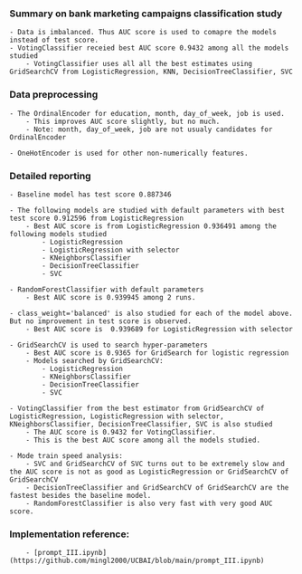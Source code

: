 ### Summary on bank marketing campaigns classification study

    - Data is imbalanced. Thus AUC score is used to comapre the models instead of test score.
    - VotingClassifier receied best AUC score 0.9432 among all the models studied 
        - VotingClassifier uses all all the best estimates using GridSearchCV from LogisticRegression, KNN, DecisionTreeClassifier, SVC

### Data preprocessing
    - The OrdinalEncoder for education, month, day_of_week, job is used.
        - This improves AUC score slightly, but no much.
        - Note: month, day_of_week, job are not usualy candidates for OrdinalEncoder
        
    - OneHotEncoder is used for other non-numerically features.
        

### Detailed reporting
    - Baseline model has test score 0.887346

    - The following models are studied with default parameters with best test score 0.912596 from LogisticRegression
        - Best AUC score is from LogisticRegression 0.936491 among the following models studied
            - LogisticRegression
            - LogisticRegression with selector        
            - KNeighborsClassifier
            - DecisionTreeClassifier
            - SVC

    - RandomForestClassifier with default parameters
        - Best AUC score is 0.939945 among 2 runs.
        
    - class_weight='balanced' is also studied for each of the model above. But no improvement in test score is observed.
        - Best AUC score is  0.939689 for LogisticRegression with selector

    - GridSearchCV is used to search hyper-parameters
        - Best AUC score is 0.9365 for GridSearch for logistic regression
        - Models searched by GridSearchCV:
            - LogisticRegression
            - KNeighborsClassifier
            - DecisionTreeClassifier
            - SVC

    - VotingClassifier from the best estimator from GridSearchCV of LogisticRegression, LogisticRegression with selector, KNeighborsClassifier, DecisionTreeClassifier, SVC is also studied
        - The AUC score is 0.9432 for VotingClassifier.
        - This is the best AUC score among all the models studied.

    - Mode train speed analysis:
        - SVC and GridSearchCV of SVC turns out to be extremely slow and the AUC score is not as good as LogisticRegression or GridSearchCV of GridSearchCV
        - DecisionTreeClassifier and GridSearchCV of GridSearchCV are the fastest besides the baseline model.
        - RandomForestClassifier is also very fast with very good AUC score.
    

### Implementation reference:
        - [prompt_III.ipynb](https://github.com/mingl2000/UCBAI/blob/main/prompt_III.ipynb)
    
